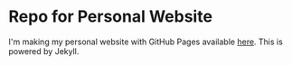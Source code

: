 # Repo for Personal Website

I'm making my personal website with GitHub Pages available [here](https://aboskovic21.github.io/). This is powered by Jekyll.
